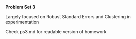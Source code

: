 **Problem Set 3**

Largely focused on Robust Standard Errors and Clustering in experimentation

Check ps3.md for readable version of homework